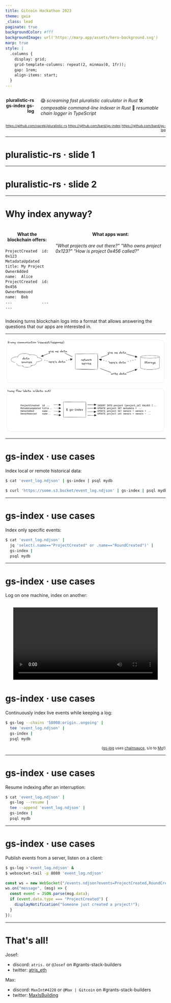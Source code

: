 ```yaml
---
title: Gitcoin Hackathon 2023
theme: gaia
_class: lead
paginate: true
backgroundColor: #fff
backgroundImage: url('https://marp.app/assets/hero-background.svg')
marp: true
style: |
  .columns {  
    display: grid;
    grid-template-columns: repeat(2, minmax(0, 1fr));
    gap: 1rem;
    align-items: start;
  }
---
```


<style scoped>
.columns {
    grid-template-columns: 1fr 3fr;
}
.columns > div:nth-child(1) > p {
  text-align: right;
}
.columns > div:nth-child(2) > p {
  text-align: left;
}
.links > p {
  font-size: 0.75em;
  text-align: right;
}
</style>

<div class="columns">
<div>

**pluralistic-rs**
**gs-index**
**gs-log**

</div>

<div>

😱 _screaming fast pluralistic calculator in Rust_
🛠️ _composable command-line indexer in Rust_
🔄 _resumable chain logger in TypeScript_

</div>

</div>

<div class="links">

https://github.com/vacekj/pluralistic-rs
https://github.com/bard/gs-index
https://github.com/bard/gs-log

</div>

---

# pluralistic-rs · slide 1

---

# pluralistic-rs · slide 2

---

# Why index anyway?

<style scoped>
h4 {
  text-align: center;
}
</style>

<div class="columns">
<div>
<h4>What the blockchain offers:</h4>

```
ProjectCreated  id:    0x123
MetadataUpdated title: My Project
OwnerAdded      name:  Alice
ProjectCreated  id:    0x456
OwnerRemoved    name:  Bob
...             ...    ...
```

</div>

<div>
<h4>What apps want:</h4>

_"What projects are out there?"_
_"Who owns project 0x123?"_
_"How is project 0x456 called?"_

</div>
</div>

Indexing turns blockchain logs into a format that allows answering the questions that our apps are interested in.

---

![bg h:70% w:80%](./assets/gs-index.png)

---

# gs-index · use cases

Index local or remote historical data:

```sh
$ cat 'event_log.ndjson' | gs-index | psql mydb
```

```sh
$ curl 'https://some.s3.bucket/event_log.ndjson' | gs-index | psql mydb
```

---

# gs-index · use cases

Index only specific events:

```sh
$ cat 'event_log.ndjson' |
  jq 'select(.name=="ProjectCreated" or .name=="RoundCreated")' |
  gs-index |
  psql mydb
```

---

# gs-index · use cases

Log on one machine, index on another:

<div style="text-align: center; padding-top: 1rem;">
  <video src="./assets/gs-log-index-demo.webm" controls width="90%"></video>
</div>

# gs-index · use cases

<style scoped>
aside {
  text-align: right; 
  font-size: smaller
}
</style>

Continuously index live events while keeping a log:

```sh
$ gs-log --chains '58008:origin..ongoing' |
  tee 'event_log.ndjson' |
  gs-index |
  psql mydb
```

<aside>

([gs-log](https://github.com/bard/gitcoin-hackathon-gs-log) uses [chainsauce](https://github.com/gitcoinco/chainsauce), s/o to [Mo](https://github.com/boudra)!)

</aside>

---

# gs-index · use cases

Resume indexing after an interruption:

```sh
$ cat 'event_log.ndjson' |
  gs-log --resume |
  tee --append 'event_log.ndjson' |
  gs-index |
  psql mydb
```

---

# gs-index · use cases

Publish events from a server, listen on a client:

```sh
$ gs-log >'event_log.ndjson' &
$ websocket-tail -p 8080 'event_log.ndjson'
```

```ts
const ws = new WebSocket("/events.ndjson?events=ProjectCreated,RoundCreated");
ws.on("message", (msg) => {
  const event = JSON.parse(msg.data);
  if (event.data.type === "ProjectCreated") {
    displayNotification("Someone just created a project!");
  }
});
```

---

# That's all!

Josef:

- discord: `atris.` or `@Josef` on #grants-stack-builders
- twitter: [atris_eth](https://twitter.com/atris_eth)

Max:

- discord: `MaxInt#4220` or `@Max | Gitcoin` on #grants-stack-builders
- twitter: [MaxIsBuilding](https://twitter.com/MaxIsBuilding)
